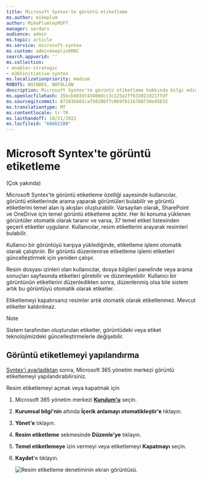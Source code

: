 ```yaml
---
title: Microsoft Syntex'te görüntü etiketleme
ms.author: mikeplum
author: MikePlumleyMSFT
manager: serdars
audience: admin
ms.topic: article
ms.service: microsoft-syntex
ms.custom: admindeeplinkMAC
search.appverid: ''
ms.collection:
- enabler-strategic
- m365initiative-syntex
ms.localizationpriority: medium
ROBOTS: NOINDEX, NOFOLLOW
description: Microsoft Syntex'te görüntü etiketleme hakkında bilgi edinin.
ms.openlocfilehash: 35bcb403d743400dcc3c125a2ff633022d217fdf
ms.sourcegitcommit: 87283bb02ca750286f7c069f811b788730ed5832
ms.translationtype: MT
ms.contentlocale: tr-TR
ms.lasthandoff: 10/21/2022
ms.locfileid: "68662280"
---
```

# <a name="image-tagging-in-microsoft-syntex"></a>Microsoft Syntex'te görüntü etiketleme

(Çok yakında)

Microsoft Syntex'te görüntü etiketleme özelliği sayesinde kullanıcılar, görüntü etiketlerinde arama yaparak görüntüleri bulabilir ve görüntü etiketlerini temel alan iş akışları oluşturabilir. Varsayılan olarak, SharePoint ve OneDrive için temel görüntü etiketleme açıktır. Her iki konuma yüklenen görüntüler otomatik olarak taranır ve varsa, 37 temel etiket listesinden geçerli etiketler uygulanır. Kullanıcılar, resim etiketlerini arayarak resimleri bulabilir.

Kullanıcı bir görüntüyü karşıya yüklediğinde, etiketleme işlemi otomatik olarak çalıştırılır. Bir görüntü düzenlenirse etiketleme işlemi etiketleri güncelleştirmek için yeniden çalışır.

Resim dosyası izinleri olan kullanıcılar, dosya bilgileri panelinde veya arama sonuçları sayfasında etiketleri görebilir ve düzenleyebilir. Kullanıcı bir görüntünün etiketlerini düzenledikten sonra, düzenlenmiş olsa bile sistem artık bu görüntüyü otomatik olarak etiketler.

Etiketlemeyi kapatırsanız resimler artık otomatik olarak etiketlenmez. Mevcut etiketler kaldırılmaz.

> [!NOTE]
> Sistem tarafından oluşturulan etiketler, görüntüdeki veya etiket teknolojimizdeki güncelleştirmelerle değişebilir.

## <a name="configure-image-tagging"></a>Görüntü etiketlemeyi yapılandırma

[Syntex'i ayarladıktan](set-up-content-understanding.md) sonra, Microsoft 365 yönetim merkezi görüntü etiketlemeyi yapılandırabilirsiniz.

Resim etiketlemeyi açmak veya kapatmak için

1. Microsoft 365 yönetim merkezi <a href="https://go.microsoft.com/fwlink/p/?linkid=2171997" target="_blank">**Kurulum'u**</a> seçin.

2. **Kurumsal bilgi'nin** altında **İçerik anlamayı otomatikleştir'e** tıklayın.

3. **Yönet'e** tıklayın.

4. **Resim etiketleme** sekmesinde **Düzenle'ye** tıklayın.

5. **Temel etiketlemeye** izin vermeyi veya etiketlemeyi **Kapatmayı** seçin.

6. **Kaydet**'e tıklayın.

    ![Resim etiketleme denetiminin ekran görüntüsü.](../media/content-understanding/sharepoint-syntex-image-tagging-control.png)

